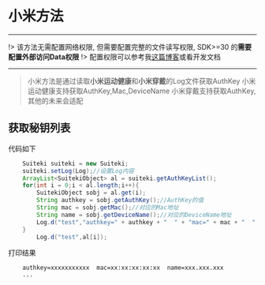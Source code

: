 # 小米方法

---
!> 该方法无需配置网络权限, 但需要配置完整的文件读写权限, SDK>=30 的**需要配置外部访问Data权限**
!> 配置权限可以参考我[这篇博客](https://sky233.ml/android11-data/)或看开发文档

---

> 小米方法是通过读取**小米运动健康**和**小米穿戴**的Log文件获取AuthKey
> 小米运动健康支持获取AuthKey,Mac,DeviceName
> 小米穿戴支持获取AuthKey, 其他的未来会适配


## 获取秘钥列表
代码如下
``` java  
    Suiteki suiteki = new Suiteki;
    suiteki.setLog(Log);//设置Log内容
    ArrayList<SuitekiObject> al = suiteki.getAuthKeyList();
    for(int i = 0;i < al.length;i++){
        SuitekiObject sobj = al.get(i);
        String authkey = sobj.getAuthKey();//AuthKey的值
        String mac = sobj.getMac();//对应的Mac地址
        String name = sobj.getDeviceName();//对应的DeviceName地址
        Log.d("test","authkey=" + authkey + "  " + "mac=" + mac + "  " + "name=" + name);
    }
        Log.d("test",al[i]);
```
打印结果
``` log
    authkey=xxxxxxxxxxx  mac=xx:xx:xx:xx:xx  name=xxx.xxx.xxx
    ...
```